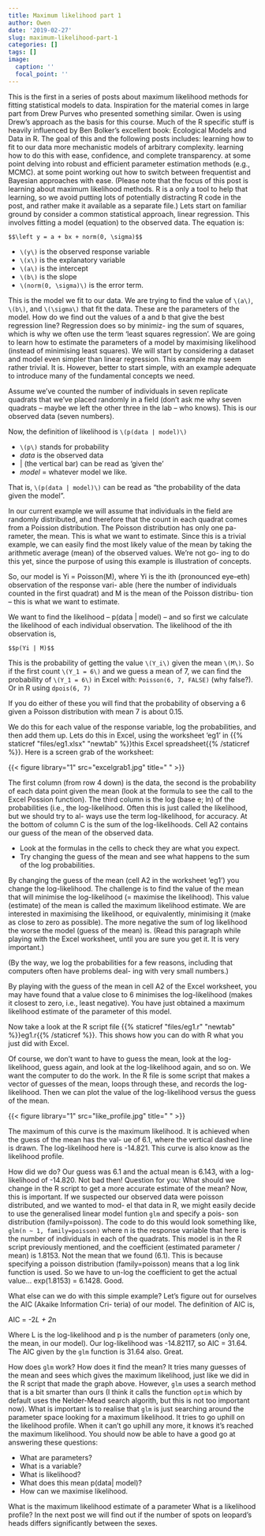 ```yaml
---
title: Maximum likelihood part 1
author: Owen
date: '2019-02-27'
slug: maximum-likelihood-part-1
categories: []
tags: []
image:
  caption: ''
  focal_point: ''
---
```


This is the first in a series of posts about maximum likelihood methods for fitting statistical models to data. Inspiration for the material comes in large part from Drew Purves who presented something similar. Owen is using Drew’s approach as the basis for this course. Much of the R specific stuff is heavily influenced by Ben Bolker’s excellent book: Ecological Models and Data in R. The goal of this and the following posts includes:
learning how to fit to our data more mechanistic models of arbitrary complexity.
learning how to do this with ease, confidence, and complete transparency.
at some point delving into robust and efficient parameter estimation methods (e.g., MCMC).
at some point working out how to switch between frequentist and Bayesian approaches with ease.
(Please note that the focus of this post is learning about maximum likelihood methods. R is a only a tool to help that learning, so we avoid putting lots of potentially distracting R code in the post, and rather make it available as a separate file.)
Lets start on familiar ground by consider a common statistical approach, linear regression. This involves fitting a model (equation) to the observed data. The equation is:

`$$\left y = a + bx + norm(0, \sigma)$$`

* `\(y\)` is the observed response variable
* `\(x\)` is the explanatory variable
* `\(a\)` is the intercept
* `\(b\)` is the slope
* `\(norm(0, \sigma)\)` is the error term.

This is the model we fit to our data. We are trying to find the value of `\(a\)`, `\(b\)`, and `\(\sigma\)` that fit the data. These are the parameters of the model. How do we find out the values of a and b that give the best regression line? Regression does so by minimiz- ing the sum of squares, which is why we often use the term ‘least squares regression’. We are going to learn how to estimate the parameters of a model by maximising likelihood (instead of minimising least squares). We will start by considering a dataset and model even simpler than linear regression. This example may seem rather trivial. It is. However, better to start simple, with an example adequate to introduce many of the fundamental concepts we need.

Assume we’ve counted the number of individuals in seven replicate quadrats that we’ve placed randomly in a field (don’t ask me why seven quadrats – maybe we left the other three in the lab – who knows). This is our observed data (seven numbers).

Now, the definition of likelihood is `\(p(data | model)\)`
* `\(p\)` stands for probability
* *data* is the observed data
* | (the vertical bar) can be read as ‘given the’
* *model* = whatever model we like.

That is, `\(p(data | model)\)` can be read as “the probability of the data given the model”.

In our current example we will assume that individuals in the field are randomly distributed, and therefore that the count in each quadrat comes from a Poission distribution. The Poisson distribution has only one pa- rameter, the mean. This is what we want to estimate. Since this is a trivial example, we can easily find the most likely value of the mean by taking the arithmetic average (mean) of the observed values. We’re not go- ing to do this yet, since the purpose of using this example is illustration of concepts.

So, our model is Yi = Poisson(M), where Yi is the ith (pronounced eye–eth) observation of the response vari- able (here the number of individuals counted in the first quadrat) and M is the mean of the Poisson distribu- tion – this is what we want to estimate.

We want to find the likelihood – p(data | model) – and so first we calculate the likelihood of each individual observation. The likelihood of the ith observation is,

`$$p(Yi | M)$$`

This is the probability of getting the value `\(Y_i\)` given the mean `\(M\)`.
So if the first count `\(Y_1 = 6\)` and we guess a mean of 7, we can find the probability of `\(Y_1 = 6\)` in Excel with: `Poisson(6, 7, FALSE)` (why false?). Or in R using `dpois(6, 7)`

If you do either of these you will find that the probability of observing a 6 given a Poisson distribution with mean 7 is about 0.15.

We do this for each value of the response variable, log the probabilities, and then add them up.
Lets do this in Excel, using the worksheet ‘eg1’ in {{% staticref "files/eg1.xlsx" "newtab" %}}this Excel spreadsheet{{% /staticref %}}. Here is a screen grab of the worksheet:

{{< figure library="1" src="excelgrab1.jpg" title=" " >}}

The first column (from row 4 down) is the data, the second is the probability of each data point given the mean (look at the formula to see the call to the Excel Possion function). The third column is the log (base e; ln) of the probabilities (i.e., the log-likelihood. Often this is just called the likelihood, but we should try to al- ways use the term log-likelihood, for accuracy. At the bottom of column C is the sum of the log-likelihoods. Cell A2 contains our guess of the mean of the observed data.

* Look at the formulas in the cells to check they are what you expect.
* Try changing the guess of the mean and see what happens to the sum of the log probabilities.

By changing the guess of the mean (cell A2 in the worksheet ‘eg1’) you change the log-likelihood. The challenge is to find the value of the mean that will minimise the log-likelihood (= maximise the likelihood). This value (estimate) of the mean is called the maximum likelihood estimate. We are interested in maximising the likelihood, or equivalently, minimising it (make as close to zero as possible). The more negative the sum of log likelihood the worse the model (guess of the mean) is. (Read this paragraph while playing with the Excel worksheet, until you are sure you get it. It is very important.)

(By the way, we log the probabilities for a few reasons, including that computers often have problems deal- ing with very small numbers.)

By playing with the guess of the mean in cell A2 of the Excel worksheet, you may have found that a value close to 6 minimises the log-likelihood (makes it closest to zero, i.e., least negative). You have just obtained a maximum likelihood estimate of the parameter of this model.

Now take a look at the R script file {{% staticref "files/eg1.r" "newtab" %}}eg1.r{{% /staticref %}}. This shows how you can do with R what you just did with Excel.

Of course, we don’t want to have to guess the mean, look at the log-likelihood, guess again, and look at the log-likelihood again, and so on. We want the computer to do the work. In the R file is some script that makes a vector of guesses of the mean, loops through these, and records the log-likelihood. Then we can plot the value of the log-likelihood versus the guess of the mean.

{{< figure library="1" src="like_profile.jpg" title=" " >}}

The maximum of this curve is the maximum likelihood. It is achieved when the guess of the mean has the val- ue of 6.1, where the vertical dashed line is drawn. The log-likelihood here is -14.821. This curve is also know as the likelihood profile.

How did we do? Our guess was 6.1 and the actual mean is 6.143, with a log-likelihood of -14.820. Not bad then!
Question for you: What should we change in the R script to get a more accurate estimate of the mean?
Now, this is important. If we suspected our observed data were poisson distributed, and we wanted to mod- el that data in R, we might easily decide to use the generalised linear model funtion `glm` and specify a pois- son distribution (family=poisson). The code to do this would look something like, `glm(n ~ 1, family=poisson)` where n is the response variable that here is the number of individuals in each of the quadrats.
This model is in the R script previously mentioned, and the coefficient (estimated parameter / mean) is 1.8153. Not the mean that we found (6.1). This is because specifying a poisson distribution (family=poisson) means that a log link function is used. So we have to un-log the coefficient to get the actual value... exp(1.8153) = 6.1428. Good.

What else can we do with this simple example? Let’s figure out for ourselves the AIC (Akaike Information Cri- teria) of our model. The definition of AIC is,

AIC = -2*L + 2*n

Where L is the log-likelihood and p is the number of parameters (only one, the mean, in our model). Our log-likelihood was -14.82117, so AIC = 31.64. The AIC given by the `glm` function is 31.64 also. Great.

How does `glm` work? How does it find the mean? It tries many guesses of the mean and sees which gives the maximum likelihood, just like we did in the R script that made the graph above. However, `glm` uses a search method that is a bit smarter than ours (I think it calls the function `optim` which by default uses the Nelder-Mead search algorith, but this is not too important now). What is important is to realise that `glm` is just searching around the parameter space looking for a maximum likelihood. It tries to go uphill on the likelihood profile. When it can’t go uphill any more, it knows it’s reached the maximum likelihood.
You should now be able to have a good go at answering these questions:

* What are parameters?
* What is a variable?
* What is likelihood?
* What does this mean p(data| model)?
* How can we maximise likelihood.

What is the maximum likelihood estimate of a parameter What is a likelihood profile?
In the next post we will find out if the number of spots on leopard’s heads differs significantly between the sexes.
